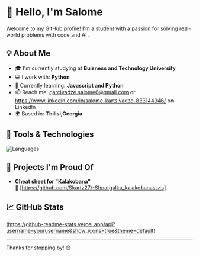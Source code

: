 # 👋 Hello, I'm Salome

Welcome to my GitHub profile! I'm a student with a passion for solving real-world problems with code and AI .

## 💡 About Me

- 🎓 I'm currently studying at **Buisness and Technology University**
- 💻 I work with: **Python**
- 🌱 Currently learning: **Javascript and Python**
- 📫 Reach me: qarcivadze.salome6@gmail.com or https://www.linkedin.com/in/salome-kartsivadze-833144346/ on LinkedIn
- 🌍 Based in: **Tbilisi,Georgia**

## 🔧 Tools & Technologies

![Languages](https://skillicons.dev/icons?i=python,java,javascript,html,css,sql,linux,git,github)

## 🧠 Projects I'm Proud Of

- **Cheat sheet for "Kalakobana"**  
  🔗 [https://github.com/Skartz27/-Shpargalka_kalakobanastvis]


## 📈 GitHub Stats

(https://github-readme-stats.vercel.app/api?username=yourusername&show_icons=true&theme=default)

---

Thanks for stopping by! 😊
